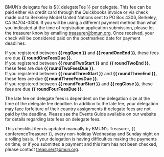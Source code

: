 ﻿BMUN’s delegate fee is ${{ delegateFee }} per delegate. This fee can be paid either via credit card through the Quickbooks invoice or via check made out to Berkeley Model United Nations sent to PO Box 4306, Berkeley, CA 94704-0306. If you will be using a different payment method than what you indicated at the time of registration application submission, please let the treasurer know by emailing [treasurer@bmun.org](mailto:treasurer@bmun.org). Once received, your check will be considered paid on the postmarked date for payment deadlines.

If you registered between **{{ regOpen }}** and **{{ roundOneEnd }}**, these fees are due **{{ roundOneFeesDue }}**.  
If you registered between **{{ roundTwoStart }}** and **{{ roundTwoEnd }}**, these fees are due **{{ roundTwoFeesDue }}**.  
If you registered between **{{ roundThreeStart }}** and **{{ roundThreeEnd }}**, these fees are due **{{ roundThreeFeesDue }}**.  
If you registered between **{{ roundFourStart }}** and **{{ regClose }}**, these fees are due **{{ roundFourFeesDue }}**.  

The late fee on delegate fees is dependent on the delegation size at the time of the delegate fee deadline. In addition to the late fee, your delegation may face forfeiture of their country assignments if delegate fees are not paid by the deadline. Please see the Events Guide available on our website for details regarding late fees on delegate fees.

This checklist item is updated manually by BMUN's Treasurer, {{ conferenceTreasurer }}, every non-holiday Wednesday and Sunday night on a rolling basis. If your delegation is having difficulties making the payments on time, or if you submitted a payment and this item has not been checked, please contact [treasurer@bmun.org](mailto:treasurer@bmun.org).
